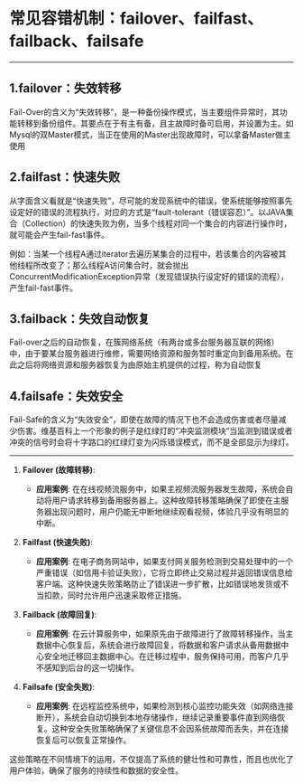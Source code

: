 # 常见容错机制：failover、failfast、failback、failsafe

-----------------

## 1.failover：失效转移

​    Fail-Over的含义为“失效转移”，是一种备份操作模式，当主要组件异常时，其功能转移到备份组件。其要点在于有主有备，且主故障时备可启用，并设置为主。如Mysql的双Master模式，当正在使用的Master出现故障时，可以拿备Master做主使用

## 2.failfast：快速失败

​    从字面含义看就是“快速失败”，尽可能的发现系统中的错误，使系统能够按照事先设定好的错误的流程执行，对应的方式是“fault-tolerant（错误容忍）”。以JAVA集合（Collection）的快速失败为例，当多个线程对同一个集合的内容进行操作时，就可能会产生fail-fast事件。

​    例如：当某一个线程A通过iterator去遍历某集合的过程中，若该集合的内容被其他线程所改变了；那么线程A访问集合时，就会抛出ConcurrentModificationException异常（发现错误执行设定好的错误的流程），产生fail-fast事件。

## 3.failback：失效自动恢复

Fail-over之后的自动恢复，在簇网络系统（有两台或多台服务器互联的网络）中，由于要某台服务器进行维修，需要网络资源和服务暂时重定向到备用系统。在此之后将网络资源和服务器恢复为由原始主机提供的过程，称为自动恢复

## 4.failsafe：失效安全

Fail-Safe的含义为“失效安全”，即使在故障的情况下也不会造成伤害或者尽量减少伤害。维基百科上一个形象的例子是红绿灯的“冲突监测模块”当监测到错误或者冲突的信号时会将十字路口的红绿灯变为闪烁错误模式，而不是全部显示为绿灯。

-----------------------

1. **Failover (故障转移)**:
   - **应用案例**: 在在线视频流服务中，如果主视频流服务器发生故障，系统会自动将用户请求转移到备用服务器上。这种故障转移策略确保了即使在主服务器出现问题时，用户仍能无中断地继续观看视频，体验几乎没有明显的中断。

2. **Failfast (快速失败)**:
   - **应用案例**: 在电子商务网站中，如果支付网关服务检测到交易处理中的一个严重错误（如信用卡验证失败），它将立即终止交易过程并返回错误信息给客户端。这种快速失败策略防止了错误进一步扩散，比如错误地发货或不当扣款，同时允许用户迅速采取修正措施。

3. **Failback (故障回复)**:
   - **应用案例**: 在云计算服务中，如果原先由于故障进行了故障转移操作，当主数据中心恢复后，系统会进行故障回复，将数据和客户请求从备用数据中心安全地迁移回主数据中心。在迁移过程中，服务保持可用，而客户几乎不感知到后台的这一切操作。

4. **Failsafe (安全失败)**:
   - **应用案例**: 在远程监控系统中，如果检测到核心监控功能失效（如网络连接断开），系统会自动切换到本地存储操作，继续记录重要事件直到网络恢复。这种安全失败策略确保了关键信息不会因系统故障而丢失，并在连接恢复后可以恢复正常操作。

这些策略在不同情境下的运用，不仅提高了系统的健壮性和可靠性，而且也优化了用户体验，确保了服务的持续性和数据的安全性。